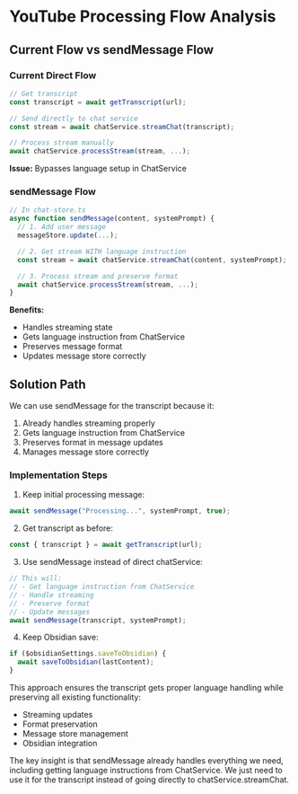 # YouTube Processing Flow Analysis

## Current Flow vs sendMessage Flow

### Current Direct Flow
```typescript
// Get transcript
const transcript = await getTranscript(url);

// Send directly to chat service
const stream = await chatService.streamChat(transcript);

// Process stream manually
await chatService.processStream(stream, ...);
```
**Issue:** Bypasses language setup in ChatService

### sendMessage Flow
```typescript
// In chat-store.ts
async function sendMessage(content, systemPrompt) {
  // 1. Add user message
  messageStore.update(...);

  // 2. Get stream WITH language instruction
  const stream = await chatService.streamChat(content, systemPrompt);

  // 3. Process stream and preserve format
  await chatService.processStream(stream, ...);
}
```
**Benefits:** 
- Handles streaming state
- Gets language instruction from ChatService
- Preserves message format
- Updates message store correctly

## Solution Path

We can use sendMessage for the transcript because it:
1. Already handles streaming properly
2. Gets language instruction from ChatService
3. Preserves format in message updates
4. Manages message store correctly

### Implementation Steps
1. Keep initial processing message:
```typescript
await sendMessage("Processing...", systemPrompt, true);
```

2. Get transcript as before:
```typescript
const { transcript } = await getTranscript(url);
```

3. Use sendMessage instead of direct chatService:
```typescript
// This will:
// - Get language instruction from ChatService
// - Handle streaming
// - Preserve format
// - Update messages
await sendMessage(transcript, systemPrompt);
```

4. Keep Obsidian save:
```typescript
if ($obsidianSettings.saveToObsidian) {
  await saveToObsidian(lastContent);
}
```

This approach ensures the transcript gets proper language handling while preserving all existing functionality:
- Streaming updates
- Format preservation
- Message store management
- Obsidian integration

The key insight is that sendMessage already handles everything we need, including getting language instructions from ChatService. We just need to use it for the transcript instead of going directly to chatService.streamChat.